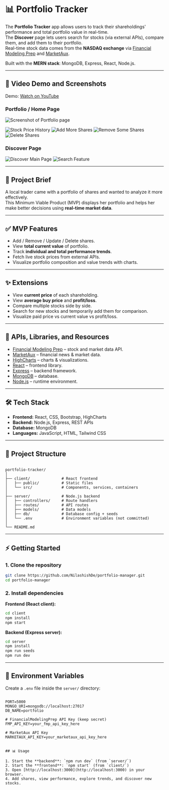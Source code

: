 
# 📊 Portfolio Tracker

The **Portfolio Tracker** app allows users to track their shareholdings' performance and total portfolio value in real-time.  
The **Discover** page lets users search for stocks (via external APIs), compare them, and add them to their portfolio.  
Real-time stock data comes from the **NASDAQ exchange** via [Financial Modeling Prep](https://financialmodelingprep.com/) and [MarketAux](https://www.marketaux.com/).

Built with the **MERN stack**: MongoDB, Express, React, Node.js.

---

## 🎥 Video Demo and Screenshots

Demo: [Watch on YouTube](https://youtu.be/f05D_Hy-H0Y)

### Portfolio / Home Page
![Screenshot of Portfolio page](images/PortfolioHomePage.png "Portfolio")

![Stock Price History](images/ShareHistory.png "Stock Price History")
![Add More Shares](images/AddMore.png "Add More Shares")
![Remove Some Shares](images/Remove.png "Remove Some Shares")
![Delete Shares](images/Delete.png "Delete Shares")

### Discover Page
![Discover Main Page](images/DiscoverMain.png "Discover Main Page")
![Search Feature](images/Search.png "Search Feature")

---

## 📌 Project Brief
A local trader came with a portfolio of shares and wanted to analyze it more effectively.  
This Minimum Viable Product (MVP) displays her portfolio and helps her make better decisions using **real-time market data**.

---

## ✅ MVP Features
- Add / Remove / Update / Delete shares.
- View **total current value** of portfolio.
- Track **individual and total performance trends**.
- Fetch live stock prices from external APIs.
- Visualize portfolio composition and value trends with charts.

---

## ✨ Extensions
- View **current price** of each shareholding.
- View **average buy price** and **profit/loss**.
- Compare multiple stocks side by side.
- Search for new stocks and temporarily add them for comparison.
- Visualize paid price vs current value vs profit/loss.

---

## 🔌 APIs, Libraries, and Resources
- [Financial Modeling Prep](https://financialmodelingprep.com/) – stock and market data API.  
- [MarketAux](https://www.marketaux.com/) – financial news & market data.  
- [HighCharts](https://www.highcharts.com/) – charts & visualizations.  
- [React](https://reactjs.org/) – frontend library.  
- [Express](https://expressjs.com/) – backend framework.  
- [MongoDB](https://www.mongodb.com/) – database.  
- [Node.js](https://nodejs.org/) – runtime environment.  

---

## 🛠️ Tech Stack
- **Frontend:** React, CSS, Bootstrap, HighCharts  
- **Backend:** Node.js, Express, REST APIs  
- **Database:** MongoDB  
- **Languages:** JavaScript, HTML, Tailwind CSS  

---

## 📂 Project Structure
```

portfolio-tracker/
│
├── client/              # React frontend
│   ├── public/          # Static files
│   └── src/             # Components, services, containers
│
├── server/              # Node.js backend
│   ├── controllers/     # Route handlers
│   ├── routes/          # API routes
│   ├── models/          # Data models
│   ├── db/              # Database config + seeds
│   └── .env             # Environment variables (not committed)
│
└── README.md

````

---

## ⚡ Getting Started

### 1. Clone the repository
```bash
git clone https://github.com/NilashishDe/portfolio-manager.git
cd portfolio-manager
````

### 2. Install dependencies

**Frontend (React client):**

```bash
cd client
npm install
npm start
```

**Backend (Express server):**

```bash
cd server
npm install
npm run seeds 
npm run dev
```

---

## 🔑 Environment Variables

Create a `.env` file inside the `server/` directory:

```env

PORT=5000
MONGO_URI=mongodb://localhost:27017
DB_NAME=portfolio

# FinancialModelingPrep API Key (keep secret)
FMP_API_KEY=your_fmp_api_key_here

# MarketAux API Key
MARKETAUX_API_KEY=your_marketaux_api_key_here


## 📊 Usage

1. Start the **backend**: `npm run dev` (from `server/`)
2. Start the **frontend**: `npm start` (from `client/`)
3. Open [http://localhost:3000](http://localhost:3000) in your browser.
4. Add shares, view performance, explore trends, and discover new stocks.


